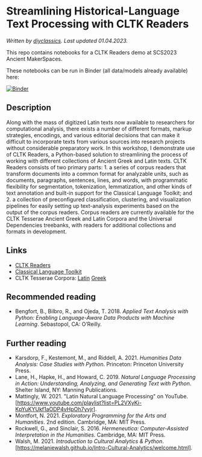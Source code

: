 # Streamlining Historical-Language Text Processing with CLTK Readers

*Written by [diyclassics](https://diyclassics.github.io). Last updated 01.04.2023.*

This repo contains notebooks for a CLTK Readers demo at SCS2023 Ancient MakerSpaces. 

These notebooks can be run in Binder (all data/models already available) here: 

[![Binder](https://mybinder.org/badge_logo.svg)](https://mybinder.org/v2/gh/diyclassics/scs2023-ams-demo-2/HEAD?labpath=notebooks)

## Description
Along with the mass of digitized Latin texts now available to researchers for computational analysis, there exists a number of different formats, markup strategies, encodings, and various editorial decisions that can make it difficult to incorporate texts from various sources into research projects without considerable preparatory work. In this workshop, I demonstrate use of CLTK Readers, a Python-based solution to streamlining the process of working with different collections of Ancient Greek and Latin texts. CLTK Readers consists of two primary parts: 1. a series of corpus readers that transform documents into a common format for analyzable units, such as documents, paragraphs, sentences, lines, and words, with programmatic flexibility for segmentation, tokenization, lemmatization, and other kinds of text annotation and built-in support for the Classical Language Toolkit; and 2. a collection of preconfigured classification, clustering, and visualization pipelines for easily setting up text-analysis experiments based on the output of the corpus readers. Corpus readers are currently available for the CLTK Tesserae Ancient Greek and Latin Corpora and the Universal Dependencies treebanks, with readers for additional collections and formats in development.

## Links
- [CLTK Readers](https://github.com/diyclassics/cltk_readers)
- [Classical Language Toolkit](https//cltk.org)
- CLTK Tesserae Corpora: [Latin](https://github.com/cltk/lat_text_tesserae) [Greek](https://github.com/cltk/grc_text_tesserae)

## Recommended reading
- Bengfort, B., Bilbro, R., and Ojeda, T. 2018. *Applied Text Analysis with Python: Enabling Language-Aware Data Products with Machine Learning*. Sebastopol, CA: O’Reilly.

## Further reading
- Karsdorp, F., Kestemont, M., and Riddell, A. 2021. *Humanities Data Analysis: Case Studies with Python*. Princeton: Princeton University Press.
- Lane, H., Hapke, H., and Howard, C. 2019. *Natural Language Processing in Action: Understanding, Analyzing, and Generating Text with Python*. Shelter Island, NY: Manning Publications.
- Mattingly, W. 2021. "Latin Natural Language Processing" on YouTube. [https://www.youtube.com/playlist?list=PL2VXyKi-KpYuKYUkf1aODP4vHpOh7yvjr].
- Montfort, N. 2021. *Exploratory Programming for the Arts and Humanities*. 2nd edition. Cambridge, MA: MIT Press.
- Rockwell, G., and Sinclair, S. 2016. *Hermeneutica: Computer-Assisted Interpretation in the Humanities*. Cambridge, MA: MIT Press.
- Walsh, M. 2021. *Introduction to Cultural Analytics & Python*. [https://melaniewalsh.github.io/Intro-Cultural-Analytics/welcome.html].
